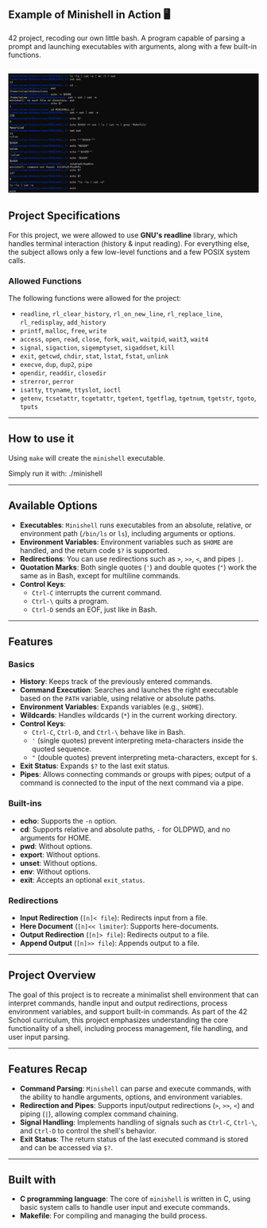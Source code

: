 ## Example of Minishell in Action 🖥️

42 project, recoding our own little bash. A program capable of parsing a prompt and launching executables with arguments, along with a few built-in functions.

![Minishell Screenshot](screenshot.png)
---

## Project Specifications

For this project, we were allowed to use **GNU's readline** library, which handles terminal interaction (history & input reading). For everything else, the subject allows only a few low-level functions and a few POSIX system calls.

### Allowed Functions

The following functions were allowed for the project:
- `readline`, `rl_clear_history`, `rl_on_new_line`, `rl_replace_line`, `rl_redisplay`, `add_history`
- `printf`, `malloc`, `free`, `write`
- `access`, `open`, `read`, `close`, `fork`, `wait`, `waitpid`, `wait3`, `wait4`
- `signal`, `sigaction`, `sigemptyset`, `sigaddset`, `kill`
- `exit`, `getcwd`, `chdir`, `stat`, `lstat`, `fstat`, `unlink`
- `execve`, `dup`, `dup2`, `pipe`
- `opendir`, `readdir`, `closedir`
- `strerror`, `perror`
- `isatty`, `ttyname`, `ttyslot`, `ioctl`
- `getenv`, `tcsetattr`, `tcgetattr`, `tgetent`, `tgetflag`, `tgetnum`, `tgetstr`, `tgoto`, `tputs`

---

## How to use it

Using `make` will create the `minishell` executable.

Simply run it with: ./minishell

---

## Available Options

- **Executables**: `Minishell` runs executables from an absolute, relative, or environment path (`/bin/ls` or `ls`), including arguments or options.
- **Environment Variables**: Environment variables such as `$HOME` are handled, and the return code `$?` is supported.
- **Redirections**: You can use redirections such as `>`, `>>`, `<`, and pipes `|`.
- **Quotation Marks**: Both single quotes (`'`) and double quotes (`"`) work the same as in Bash, except for multiline commands.
- **Control Keys**:
  - `Ctrl-C` interrupts the current command.
  - `Ctrl-\` quits a program.
  - `Ctrl-D` sends an EOF, just like in Bash.

---

## Features

### Basics
- **History**: Keeps track of the previously entered commands.
- **Command Execution**: Searches and launches the right executable based on the `PATH` variable, using relative or absolute paths.
- **Environment Variables**: Expands variables (e.g., `$HOME`).
- **Wildcards**: Handles wildcards (`*`) in the current working directory.
- **Control Keys**: 
  - `Ctrl-C`, `Ctrl-D`, and `Ctrl-\` behave like in Bash.
  - `'` (single quotes) prevent interpreting meta-characters inside the quoted sequence.
  - `"` (double quotes) prevent interpreting meta-characters, except for `$`.
- **Exit Status**: Expands `$?` to the last exit status.
- **Pipes**: Allows connecting commands or groups with pipes; output of a command is connected to the input of the next command via a pipe.

### Built-ins
- **echo**: Supports the `-n` option.
- **cd**: Supports relative and absolute paths, `-` for OLDPWD, and no arguments for HOME.
- **pwd**: Without options.
- **export**: Without options.
- **unset**: Without options.
- **env**: Without options.
- **exit**: Accepts an optional `exit_status`.

### Redirections
- **Input Redirection** (`[n]< file`): Redirects input from a file.
- **Here Document** (`[n]<< limiter`): Supports here-documents.
- **Output Redirection** (`[n]> file`): Redirects output to a file.
- **Append Output** (`[n]>> file`): Appends output to a file.

---

## Project Overview

The goal of this project is to recreate a minimalist shell environment that can interpret commands, handle input and output redirections, process environment variables, and support built-in commands. As part of the 42 School curriculum, this project emphasizes understanding the core functionality of a shell, including process management, file handling, and user input parsing.

---

## Features Recap

- **Command Parsing**: `Minishell` can parse and execute commands, with the ability to handle arguments, options, and environment variables.
- **Redirection and Pipes**: Supports input/output redirections (`>`, `>>`, `<`) and piping (`|`), allowing complex command chaining.
- **Signal Handling**: Implements handling of signals such as `Ctrl-C`, `Ctrl-\`, and `Ctrl-D` to control the shell's behavior.
- **Exit Status**: The return status of the last executed command is stored and can be accessed via `$?`.

---

## Built with

- **C programming language**: The core of `minishell` is written in C, using basic system calls to handle user input and execute commands.
- **Makefile**: For compiling and managing the build process.


